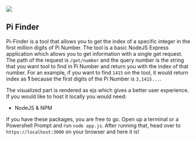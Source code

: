 ![](https://toasty.is-pretty.cool/5wRB3Ux.gif)

## Pi Finder

Pi-Finder is a tool that allows you to get the index of a specific integer in the first million digits of Pi Number. The tool is a basic NodeJS Express application which allows you to get information with a single get request.
The path of the request is `/get/number` and the query number is the string that you want tool to find in Pi Number and return you with the index of that number. For an example, 
if you want to find `1415` on the tool, it would return index as **1** because the first digits of the Pi Number is `3,1415...`.

The visualized part is rendered as ejs which gives a better user experience. If you would like to host it locally you would need:

- NodeJS & NPM

If you have these packages, you are free to go. Open up a terminal or a Powershell Prompt and run `node app.js`. After running that, head over to `https://localhost:3000` on your browser
and here it is!